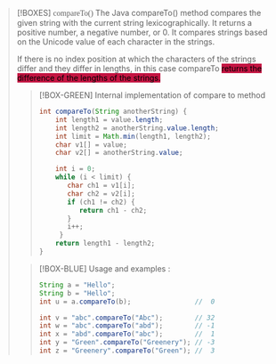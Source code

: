 

>[!BOXES] <span style="font-family:Cascadia">compareTo()</span>
>The Java compareTo() method compares the given string with the current string lexicographically. It returns a positive number, a negative number, or 0. It compares strings based on the Unicode value of each character in the strings.
>
>If there is no index position at which the characters of the strings differ and they differ in lengths, in this case compareTo <mark style="background: #C41442;">returns the difference of the lengths of the strings.</mark>
>>[!BOX-GREEN] Internal implementation of compare to method 
>>```java 
>>int compareTo(String anotherString) {  
>>     int length1 = value.length;  
>>     int length2 = anotherString.value.length;  
>>     int limit = Math.min(length1, length2);  
>>     char v1[] = value;  
>>     char v2[] = anotherString.value;  
>>
>>     int i = 0;  
>>     while (i < limit) {  
>>        char ch1 = v1[i];  
>>        char ch2 = v2[i];  
>>        if (ch1 != ch2) {  
>>           return ch1 - ch2;  
>>        }  
>>        i++;  
>>      }  
>>     return length1 - length2;  
>>}  
>>```
>
>>[!BOX-BLUE] Usage and examples : 
>>```java 
>> String a = "Hello";
>> String b = "Hello";
>> int u = a.compareTo(b);                //  0
>>
>> int v = "abc".compareTo("Abc");        // 32
>> int w = "abc".compareTo("abd");        // -1
>> int x = "abd".compareTo("abc");        //  1
>> int y = "Green".compareTo("Greenery"); // -3
>> int z = "Greenery".compareTo("Green"); //  3
>>
>>```